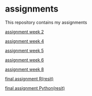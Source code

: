 # assignments
This repository contains my assignments

[assignment week 2](https://github.com/DS117/assignments/blob/master/Assignment_week_2(1).ipynb)

[assignment week 4](https://github.com/DS117/assignments/blob/master/Assignment_week_4%20(1).ipynb)

[assignment week 5](https://github.com/DS117/assignments/blob/master/Assignment_week_5.ipynb)

[assignment week 6](https://github.com/DS117/assignments/blob/master/assignment4(1).ipynb)

[assignment week 8](https://github.com/DS117/assignments/blob/master/assignment5(1).ipynb)

[final assignment R(resit)](https://github.com/DS117/assignments/blob/master/resit%2Bexam%2Bexercise%2BDone.ipynb)

[final assignment Python(resit)](https://github.com/DS117/assignments/blob/master/Final_Assignment_Python_Done.ipynb)
